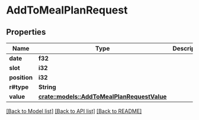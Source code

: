 # AddToMealPlanRequest

## Properties

Name | Type | Description | Notes
------------ | ------------- | ------------- | -------------
**date** | **f32** |  | 
**slot** | **i32** |  | 
**position** | **i32** |  | 
**r#type** | **String** |  | 
**value** | [**crate::models::AddToMealPlanRequestValue**](addToMealPlan_request_value.md) |  | 

[[Back to Model list]](../README.md#documentation-for-models) [[Back to API list]](../README.md#documentation-for-api-endpoints) [[Back to README]](../README.md)


